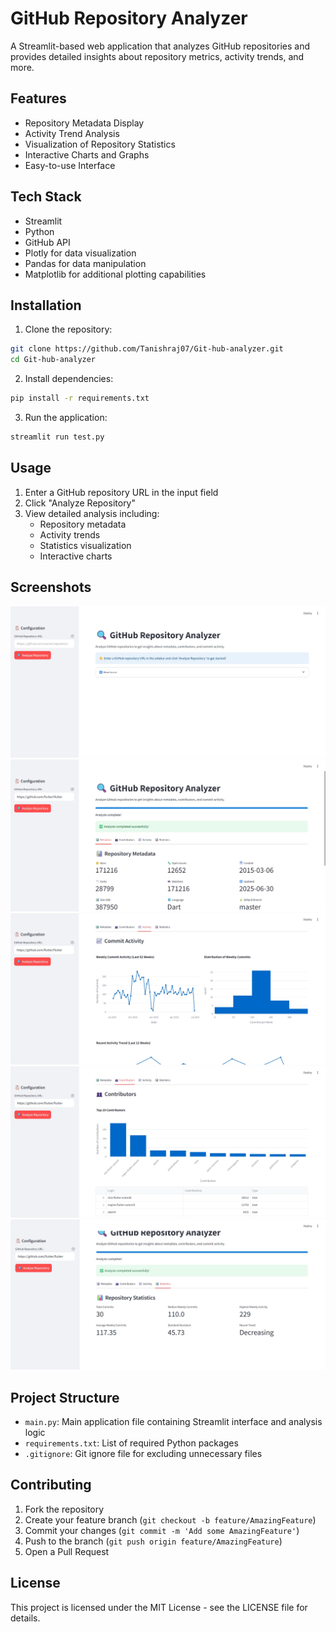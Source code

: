# GitHub Repository Analyzer

A Streamlit-based web application that analyzes GitHub repositories and provides detailed insights about repository metrics, activity trends, and more.

## Features

- Repository Metadata Display
- Activity Trend Analysis
- Visualization of Repository Statistics
- Interactive Charts and Graphs
- Easy-to-use Interface

## Tech Stack

- Streamlit
- Python
- GitHub API
- Plotly for data visualization
- Pandas for data manipulation
- Matplotlib for additional plotting capabilities

## Installation

1. Clone the repository:
```bash
git clone https://github.com/Tanishraj07/Git-hub-analyzer.git
cd Git-hub-analyzer
```

2. Install dependencies:
```bash
pip install -r requirements.txt
```

3. Run the application:
```bash
streamlit run test.py
```

## Usage

1. Enter a GitHub repository URL in the input field
2. Click "Analyze Repository"
3. View detailed analysis including:
   - Repository metadata
   - Activity trends
   - Statistics visualization
   - Interactive charts

## Screenshots

![Main Interface](screenshots/main.jpeg)
![Repository Analysis](screenshots/metadata.jpeg)
![Activity Trends](screenshots/activity.jpeg)
![Contributors](screenshots/contributor.jpeg)
![Statistics](screenshots/stastistics.jpeg)

## Project Structure

- `main.py`: Main application file containing Streamlit interface and analysis logic
- `requirements.txt`: List of required Python packages
- `.gitignore`: Git ignore file for excluding unnecessary files

## Contributing

1. Fork the repository
2. Create your feature branch (`git checkout -b feature/AmazingFeature`)
3. Commit your changes (`git commit -m 'Add some AmazingFeature'`)
4. Push to the branch (`git push origin feature/AmazingFeature`)
5. Open a Pull Request

## License

This project is licensed under the MIT License - see the LICENSE file for details.
